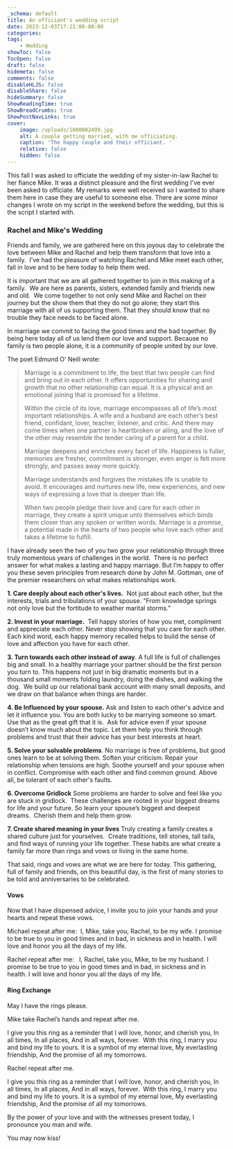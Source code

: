 ```yaml
---
_schema: default
title: An officiant's wedding script
date: 2023-12-03T17:21:00-08:00
categories:
tags:
    - Wedding
showToc: false
TocOpen: false
draft: false
hidemeta: false
comments: false
disableHLJS: false
disableShare: false
hideSummary: false
ShowReadingTime: true
ShowBreadCrumbs: true
ShowPostNavLinks: true
cover:
    image: /uploads/1000002499.jpg
    alt: A couple getting married, with me officiating.
    caption: 'The happy couple and their officiant. '
    relative: false
    hidden: false
---
```

This fall I was asked to officiate the wedding of my sister-in-law Rachel to her fiance Mike. It was a distinct pleasure and the first wedding I've ever been asked to officiate. My remarks were well received so I wanted to share them here in case they are useful to someone else. There are some minor changes I wrote on my script in the weekend before the wedding, but this is the script I started with. <!--more-->

### Rachel and Mike's Wedding

Friends and family, we are gathered here on this joyous day to celebrate the love between Mike and Rachel and help them transform that love into a family.&nbsp; I’ve had the pleasure of watching Rachel and Mike meet each other, fall in love and to be here today to help them wed.

It is important that we are all gathered together to join in this making of a family.&nbsp; We are here as parents, sisters, extended family and friends new and old.&nbsp; We come together to not only send Mike and Rachel on their journey but the show them that they do not go alone; they start this marriage with all of us supporting them. That they should know that no trouble they face needs to be faced alone.

In marriage we commit to facing the good times and the bad together. By being here today all of us lend them our love and support. Because no family is two people alone, it is a community of people united by our love.

The poet Edmund O’ Neill wrote:

> Marriage is a commitment to life, the best that two people can find and bring out in each other. It offers opportunities for sharing and growth that no other relationship can equal. It is a physical and an emotional joining that is promised for a lifetime.
>
> Within the circle of its love, marriage encompasses all of life’s most important relationships. A wife and a husband are each other’s best friend, confidant, lover, teacher, listener, and critic. And there may come times when one partner is heartbroken or ailing, and the love of the other may resemble the tender caring of a parent for a child.
>
> Marriage deepens and enriches every facet of life. Happiness is fuller, memories are fresher, commitment is stronger, even anger is felt more strongly, and passes away more quickly.
>
> Marriage understands and forgives the mistakes life is unable to avoid. It encourages and nurtures new life, new experiences, and new ways of expressing a love that is deeper than life.
>
> When two people pledge their love and care for each other in marriage, they create a spirit unique unto themselves which binds them closer than any spoken or written words. Marriage is a promise, a potential made in the hearts of two people who love each other and takes a lifetime to fulfill.

I have already seen the two of you two grow your relationship through three truly momentous years of challenges in the world.&nbsp; There is no perfect answer for what makes a lasting and happy marriage. But I’m happy to offer you these seven principles from research done by John M. Gottman, one of the premier researchers on what makes relationships work.

**1\. Care deeply about each other's lives.**&nbsp; Not just about each other, but the interests, trials and tribulations of your spouse. “From knowledge springs not only love but the fortitude to weather marital storms.”

**2\. Invest in your marriage.**&nbsp; Tell happy stories of how you met, compliment and appreciate each other. Never stop showing that you care for each other. Each kind word, each happy memory recalled helps to build the sense of love and affection you have for each other.

**3\. Turn towards each other instead of away**. A full life is full of challenges big and small. In a healthy marriage your partner should be the first person you turn to. This happens not just in big dramatic moments but in a thousand small moments folding laundry, doing the dishes, and walking the dog.&nbsp; We build up our relational bank account with many small deposits, and we draw on that balance when things are harder.

**4\. Be Influenced by your spouse.** Ask and listen to each other's advice and let it influence you. You are both lucky to be marrying someone so smart.&nbsp; Use that as the great gift that it is.&nbsp; Ask for advice even if your spouse doesn’t know much about the topic. Let them help you think through problems and trust that their advice has your best interests at heart.

**5\. Solve your solvable problems**. No marriage is free of problems, but good ones learn to be at solving them. Soften your criticism. Repair your relationship when tensions are high. Soothe yourself and your spouse when in conflict. Compromise with each other and find common ground. Above all, be tolerant of each other's faults.

**6\. Overcome Gridlock** Some problems are harder to solve and feel like you are stuck in gridlock.&nbsp; These challenges are rooted in your biggest dreams for life and your future. So learn your spouse’s biggest and deepest dreams.&nbsp; Cherish them and help them grow.

**7\. Create shared meaning in your lives** Truly creating a family creates a shared culture just for yourselves.&nbsp; Create traditions, tell stories, tall tails, and find ways of running your life together. These habits are what create a family far more than rings and vows or living in the same home.

That said, rings and vows are what we are here for today. This gathering, full of family and friends, on this beautiful day, is the first of many stories to be told and anniversaries to be celebrated.

#### Vows

Now that I have dispensed advice, I invite you to join your hands and your hearts and repeat these vows.&nbsp;

Michael repeat after me:&nbsp; I, Mike, take you, Rachel, to be my wife. I promise to be true to you in good times and in bad, in sickness and in health. I will love and honor you all the days of my life.

Rachel repeat after me: &nbsp; I, Rachel, take you, Mike, to be my husband. I promise to be true to you in good times and in bad, in sickness and in health. I will love and honor you all the days of my life.

#### Ring Exchange

May I have the rings please. &nbsp;

Mike take Rachel’s hands and repeat after me.&nbsp;

I give you this ring as a reminder that I will love, honor, and cherish you, In all times, In all places, And in all ways, forever.&nbsp; With this ring, I marry you and bind my life to yours. It is a symbol of my eternal love, My everlasting friendship, And the promise of all my tomorrows.

Rachel repeat after me.&nbsp;

I give you this ring as a reminder that I will love, honor, and cherish you, In all times, In all places, And in all ways, forever.&nbsp; With this ring, I marry you and bind my life to yours. It is a symbol of my eternal love, My everlasting friendship, And the promise of all my tomorrows.

By the power of your love and with the witnesses present today, I pronounce you man and wife. &nbsp;

You may now kiss!